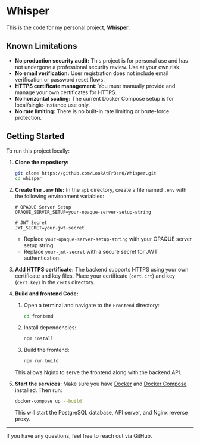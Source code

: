 # Whisper

This is the code for my personal project, **Whisper**.

## Known Limitations

- **No production security audit:** This project is for personal use and has not undergone a professional security review. Use at your own risk.
- **No email verification:** User registration does not include email verification or password reset flows.
- **HTTPS certificate management:** You must manually provide and manage your own certificates for HTTPS.
- **No horizontal scaling:** The current Docker Compose setup is for local/single-instance use only.
- **No rate limiting:** There is no built-in rate limiting or brute-force protection.

## Getting Started

To run this project locally:

1. **Clone the repository:**
   ```sh
   git clone https://github.com/LookAtFr3sn0/Whisper.git
   cd whisper
   ```

2. **Create the `.env` file:**
   In the `api` directory, create a file named `.env` with the following environment variables:
   
   ```env
   # OPAQUE Server Setup
   OPAQUE_SERVER_SETUP=your-opaque-server-setup-string

   # JWT Secret
   JWT_SECRET=your-jwt-secret
   ```
   - Replace `your-opaque-server-setup-string` with your OPAQUE server setup string.
   - Replace `your-jwt-secret` with a secure secret for JWT authentication.

3. **Add HTTPS certificate:**
   The backend supports HTTPS using your own certificate and key files. Place your certificate (`cert.crt`) and key (`cert.key`) in the `certs` directory.

4. **Build and frontend Code:**
   1. Open a terminal and navigate to the `Frontend` directory:
      ```sh
      cd frontend
      ```
   2. Install dependencies:
      ```sh
      npm install
      ```
   3. Build the frontend:
      ```sh
      npm run build
      ```   
   This allows Nginx to serve the frontend along with the backend API.

5. **Start the services:**
   Make sure you have [Docker](https://www.docker.com/) and [Docker Compose](https://docs.docker.com/compose/) installed. Then run:
   ```sh
   docker-compose up --build
   ```

   This will start the PostgreSQL database, API server, and Nginx reverse proxy.

---
If you have any questions, feel free to reach out via GitHub.
